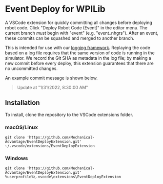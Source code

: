 # Event Deploy for WPILib

A VSCode extension for quickly committing all changes before deploying robot code. Click "Deploy Robot Code (Event)" in the editor menu. The current branch *must* begin with "event" (e.g. "event_nhgrs"). After an event, these commits can be squashed and merged to another branch.

This is intended for use with our [logging framework](https://github.com/Mechanical-Advantage/AdvantageKit). Replaying the code based on a log file requires that the same version of code is running in the simulator. We record the Git SHA as metadata in the log file; by making a new commit before every deploy, this extension guarantees that there are no uncommitted changes.

An example commit message is shown below.

> Update at "1/31/2022, 8:30:00 AM"

## Installation

To install, clone the repository to the VSCode extensions folder.

### macOS/Linux
```
git clone 'https://github.com/Mechanical-Advantage/EventDeployExtension.git' ~/.vscode/extensions/EventDeployExtension
```

### Windows
```
git clone 'https://github.com/Mechanical-Advantage/EventDeployExtension.git' %userprofile%\.vscode\extensions\EventDeployExtension
```